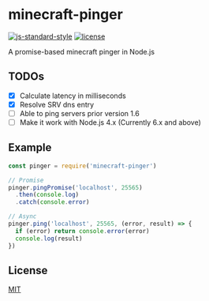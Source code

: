 # minecraft-pinger

[![js-standard-style](https://img.shields.io/badge/code%20style-standard-yellowgreen.svg)](http://standardjs.com/)
[![license](https://img.shields.io/badge/license-MIT-blue.svg)](LICENSE.md)

A promise-based minecraft pinger in Node.js

## TODOs
 - [x] Calculate latency in milliseconds
 - [x] Resolve SRV dns entry
 - [ ] Able to ping servers prior version 1.6
 - [ ] Make it work with Node.js 4.x (Currently 6.x and above)

## Example
```javascript
const pinger = require('minecraft-pinger')

// Promise
pinger.pingPromise('localhost', 25565)
  .then(console.log)
  .catch(console.error)

// Async
pinger.ping('localhost', 25565, (error, result) => {
  if (error) return console.error(error)
  console.log(result)
})
```

## License
[MIT](LICENSE.md)
